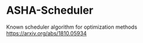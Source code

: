 # ASHA-Scheduler
Known scheduler algorithm for optimization methods
https://arxiv.org/abs/1810.05934

